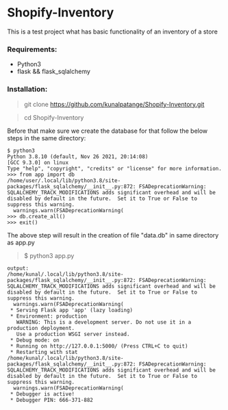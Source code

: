 # Shopify-Inventory
This is a test project what has basic functionality of an inventory of a store

### Requirements:

- Python3
- flask && flask_sqlalchemy

### Installation:

> git clone https://github.com/kunalpatange/Shopify-Inventory.git

> cd Shopify-Inventory

Before that make sure we create the database for that follow the below steps in the same directory:
```
$ python3
Python 3.8.10 (default, Nov 26 2021, 20:14:08) 
[GCC 9.3.0] on linux
Type "help", "copyright", "credits" or "license" for more information.
>>> from app import db
/home/user/.local/lib/python3.8/site-packages/flask_sqlalchemy/__init__.py:872: FSADeprecationWarning: SQLALCHEMY_TRACK_MODIFICATIONS adds significant overhead and will be disabled by default in the future.  Set it to True or False to suppress this warning.
  warnings.warn(FSADeprecationWarning(
>>> db.create_all()
>>> exit()
```
The above step will result in the creation of file "data.db" in same directory as app.py

> $ python3 app.py 

```
output:
/home/kunal/.local/lib/python3.8/site-packages/flask_sqlalchemy/__init__.py:872: FSADeprecationWarning: SQLALCHEMY_TRACK_MODIFICATIONS adds significant overhead and will be disabled by default in the future.  Set it to True or False to suppress this warning.
  warnings.warn(FSADeprecationWarning(
 * Serving Flask app 'app' (lazy loading)
 * Environment: production
   WARNING: This is a development server. Do not use it in a production deployment.
   Use a production WSGI server instead.
 * Debug mode: on
 * Running on http://127.0.0.1:5000/ (Press CTRL+C to quit)
 * Restarting with stat
/home/kunal/.local/lib/python3.8/site-packages/flask_sqlalchemy/__init__.py:872: FSADeprecationWarning: SQLALCHEMY_TRACK_MODIFICATIONS adds significant overhead and will be disabled by default in the future.  Set it to True or False to suppress this warning.
  warnings.warn(FSADeprecationWarning(
 * Debugger is active!
 * Debugger PIN: 666-371-882
```



